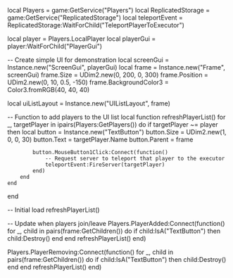 local Players = game:GetService("Players")
local ReplicatedStorage = game:GetService("ReplicatedStorage")
local teleportEvent = ReplicatedStorage:WaitForChild("TeleportPlayerToExecutor")

local player = Players.LocalPlayer
local playerGui = player:WaitForChild("PlayerGui")

-- Create simple UI for demonstration
local screenGui = Instance.new("ScreenGui", playerGui)
local frame = Instance.new("Frame", screenGui)
frame.Size = UDim2.new(0, 200, 0, 300)
frame.Position = UDim2.new(0, 10, 0.5, -150)
frame.BackgroundColor3 = Color3.fromRGB(40, 40, 40)

local uiListLayout = Instance.new("UIListLayout", frame)

-- Function to add players to the UI list
local function refreshPlayerList()
	for _, targetPlayer in ipairs(Players:GetPlayers()) do
		if targetPlayer ~= player then
			local button = Instance.new("TextButton")
			button.Size = UDim2.new(1, 0, 0, 30)
			button.Text = targetPlayer.Name
			button.Parent = frame
			
			button.MouseButton1Click:Connect(function()
				-- Request server to teleport that player to the executor
				teleportEvent:FireServer(targetPlayer)
			end)
		end
	end
end

-- Initial load
refreshPlayerList()

-- Update when players join/leave
Players.PlayerAdded:Connect(function()
	for _, child in pairs(frame:GetChildren()) do
		if child:IsA("TextButton") then
			child:Destroy()
		end
	end
	refreshPlayerList()
end)

Players.PlayerRemoving:Connect(function()
	for _, child in pairs(frame:GetChildren()) do
		if child:IsA("TextButton") then
			child:Destroy()
		end
	end
	refreshPlayerList()
end)
